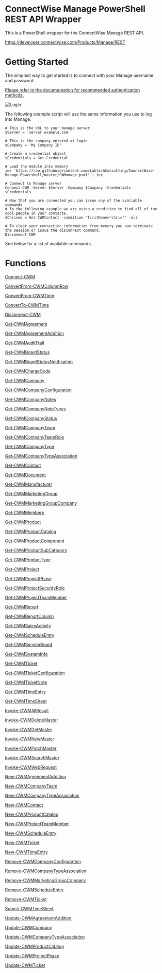 ﻿# ConnectWise Manage PowerShell REST API Wrapper
This is a PowerShell wrapper for the ConnectWise Manage REST API.

https://developer.connectwise.com/Products/Manage/REST

# Getting Started
The simplest way to get started is to connect with your Manage username and password.

[Please refer to the documentation for recommended authentication methods.](https://developer.connectwise.com/Products/Manage/Developer_Guide#Authentication)

![LogIn](https://i.imgur.com/JNfkqP9.png "Logo Title Text 1")

The following example script will use the same information you use to log into Manage.


```
# This is the URL to your manage server.
$Server = 'server.example.com'

# This is the company entered at login
$Company = 'My Company ID'

# Create a credential object
$Credentials = Get-Credential

# Load the module into memory
iwr 'https://raw.githubusercontent.com/LabtechConsulting/ConnectWise-Manage-Powershell/master/CWManage.psm1' | iex

# Connect to Manage server
Connect-CWM -Server $Server -Company $Company -Credentials $Credentials

# Now that you are connected you can issue any of the avaliable commands
# In the following example we are using a condition to find all of the cool people in your contacts.
$Chrises = Get-CWMContact -condition 'firstName="chris"' -all

# To clear your connection information from memory you can terminate the session or issue the disconnect command.
Disconnect-CWM
```

See below for a list of available commands.
# Functions

[Connect-CWM](CWManage/Connect-CWM.md)

[ConvertFrom-CWMColumnRow](CWManage/ConvertFrom-CWMColumnRow.md)

[ConvertFrom-CWMTime](CWManage/ConvertFrom-CWMTime.md)

[ConvertTo-CWMTime](CWManage/ConvertTo-CWMTime.md)

[Disconnect-CWM](CWManage/Disconnect-CWM.md)

[Get-CWMAgreement](CWManage/Get-CWMAgreement.md)

[Get-CWMAgreementAddition](CWManage/Get-CWMAgreementAddition.md)

[Get-CWMAuditTrail](CWManage/Get-CWMAuditTrail.md)

[Get-CWMBoardStatus](CWManage/Get-CWMBoardStatus.md)

[Get-CWMBoardStatusNotification](CWManage/Get-CWMBoardStatusNotification.md)

[Get-CWMChargeCode](CWManage/Get-CWMChargeCode.md)

[Get-CWMCompany](CWManage/Get-CWMCompany.md)

[Get-CWMCompanyConfiguration](CWManage/Get-CWMCompanyConfiguration.md)

[Get-CWMCompanyNotes](CWManage/Get-CWMCompanyNotes.md)

[Get-CWMCompanyNoteTypes](CWManage/Get-CWMCompanyNoteTypes.md)

[Get-CWMCompanyStatus](CWManage/Get-CWMCompanyStatus.md)

[Get-CWMCompanyTeam](CWManage/Get-CWMCompanyTeam.md)

[Get-CWMCompanyTeamRole](CWManage/Get-CWMCompanyTeamRole.md)

[Get-CWMCompanyType](CWManage/Get-CWMCompanyType.md)

[Get-CWMCompanyTypeAssociation](CWManage/Get-CWMCompanyTypeAssociation.md)

[Get-CWMContact](CWManage/Get-CWMContact.md)

[Get-CWMDocument](CWManage/Get-CWMDocument.md)

[Get-CWMManufacturer](CWManage/Get-CWMManufacturer.md)

[Get-CWMMarketingGroup](CWManage/Get-CWMMarketingGroup.md)

[Get-CWMMarketingGroupCompany](CWManage/Get-CWMMarketingGroupCompany.md)

[Get-CWMMembers](CWManage/Get-CWMMembers.md)

[Get-CWMProduct](CWManage/Get-CWMProduct.md)

[Get-CWMProductCatalog](CWManage/Get-CWMProductCatalog.md)

[Get-CWMProductComponent](CWManage/Get-CWMProductComponent.md)

[Get-CWMProductSubCategory](CWManage/Get-CWMProductSubCategory.md)

[Get-CWMProductType](CWManage/Get-CWMProductType.md)

[Get-CWMProject](CWManage/Get-CWMProject.md)

[Get-CWMProjectPhase](CWManage/Get-CWMProjectPhase.md)

[Get-CWMProjectSecurityRole](CWManage/Get-CWMProjectSecurityRole.md)

[Get-CWMProjectTeamMember](CWManage/Get-CWMProjectTeamMember.md)

[Get-CWMReport](CWManage/Get-CWMReport.md)

[Get-CWMReportColumn](CWManage/Get-CWMReportColumn.md)

[Get-CWMSalesActivity](CWManage/Get-CWMSalesActivity.md)

[Get-CWMScheduleEntry](CWManage/Get-CWMScheduleEntry.md)

[Get-CWMServiceBoard](CWManage/Get-CWMServiceBoard.md)

[Get-CWMSystemInfo](CWManage/Get-CWMSystemInfo.md)

[Get-CWMTicket](CWManage/Get-CWMTicket.md)

[Get-CWMTicketConfiguration](CWManage/Get-CWMTicketConfiguration.md)

[Get-CWMTicketNote](CWManage/Get-CWMTicketNote.md)

[Get-CWMTimeEntry](CWManage/Get-CWMTimeEntry.md)

[Get-CWMTimeSheet](CWManage/Get-CWMTimeSheet.md)

[Invoke-CWMAllResult](CWManage/Invoke-CWMAllResult.md)

[Invoke-CWMDeleteMaster](CWManage/Invoke-CWMDeleteMaster.md)

[Invoke-CWMGetMaster](CWManage/Invoke-CWMGetMaster.md)

[Invoke-CWMNewMaster](CWManage/Invoke-CWMNewMaster.md)

[Invoke-CWMPatchMaster](CWManage/Invoke-CWMPatchMaster.md)

[Invoke-CWMSearchMaster](CWManage/Invoke-CWMSearchMaster.md)

[Invoke-CWMWebRequest](CWManage/Invoke-CWMWebRequest.md)

[New-CWMAgreementAddition](CWManage/New-CWMAgreementAddition.md)

[New-CWMCompanyTeam](CWManage/New-CWMCompanyTeam.md)

[New-CWMCompanyTypeAssociation](CWManage/New-CWMCompanyTypeAssociation.md)

[New-CWMContact](CWManage/New-CWMContact.md)

[New-CWMProductCatalog](CWManage/New-CWMProductCatalog.md)

[New-CWMProjectTeamMember](CWManage/New-CWMProjectTeamMember.md)

[New-CWMScheduleEntry](CWManage/New-CWMScheduleEntry.md)

[New-CWMTicket](CWManage/New-CWMTicket.md)

[New-CWMTimeEntry](CWManage/New-CWMTimeEntry.md)

[Remove-CWMCompanyConfiguration](CWManage/Remove-CWMCompanyConfiguration.md)

[Remove-CWMCompanyTypeAssociation](CWManage/Remove-CWMCompanyTypeAssociation.md)

[Remove-CWMMarketingGroupCompany](CWManage/Remove-CWMMarketingGroupCompany.md)

[Remove-CWMScheduleEntry](CWManage/Remove-CWMScheduleEntry.md)

[Remove-CWMTicket](CWManage/Remove-CWMTicket.md)

[Submit-CWMTimeSheet](CWManage/Submit-CWMTimeSheet.md)

[Update-CWMAgreementAddition](CWManage/Update-CWMAgreementAddition.md)

[Update-CWMCompany](CWManage/Update-CWMCompany.md)

[Update-CWMCompanyTypeAssociation](CWManage/Update-CWMCompanyTypeAssociation.md)

[Update-CWMProductCatalog](CWManage/Update-CWMProductCatalog.md)

[Update-CWMProjectPhase](CWManage/Update-CWMProjectPhase.md)

[Update-CWMTicket](CWManage/Update-CWMTicket.md)


